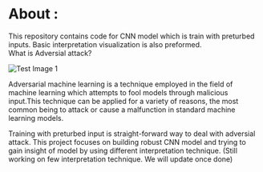# About :
This repository contains code for CNN model which is train with preturbed inputs. Basic interpretation visualization is also preformed.  
What is Adversial attack?

![Test Image 1](https://miro.medium.com/fit/c/1838/551/1*i52xqXAc4qUn5qh7m47iKA.png)

Adversarial machine learning is a technique employed in the field of machine learning which attempts to fool models through malicious input.This technique can be applied for a variety of reasons, the most common being to attack or cause a malfunction in standard machine learning models.

Training with preturbed input is straight-forward way to deal with adversial attack. 
This project focuses on building robust CNN model and trying to gain insight of model by using different interpretation technique.
(Still working on few interpretation technique. We will update once done)
